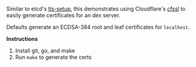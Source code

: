 Similar to etcd's [tls-setup](https://github.com/coreos/etcd/tree/master/hack/tls-setup), this demonstrates using Cloudflare's [cfssl](https://github.com/cloudflare/cfssl) to easily generate certificates for an dex server.

Defaults generate an ECDSA-384 root and leaf certificates for `localhost`.

**Instructions**

1. Install git, go, and make
2. Run `make` to generate the certs

